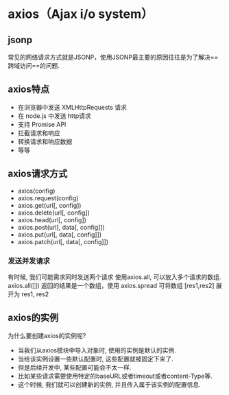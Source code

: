 # axios（Ajax	i/o	system）

## jsonp

常见的网络请求方式就是JSONP，使用JSONP最主要的原因往往是为了解决==跨域访问==的问题.

## axios特点

- 在浏览器中发送 XMLHttpRequests 请求
- 在 node.js 中发送 http请求
- 支持 Promise API
- 拦截请求和响应
- 转换请求和响应数据
- 等等

## axios请求方式

- axios(config)
- axios.request(config)
- axios.get(url[, config])
- axios.delete(url[, config])
- axios.head(url[, config])
- axios.post(url[, data[, config]])
- axios.put(url[, data[, config]])
- axios.patch(url[, data[, config]])

### 发送并发请求

有时候, 我们可能需求同时发送两个请求
使用axios.all, 可以放入多个请求的数组.
axios.all([]) 返回的结果是一个数组，使用 axios.spread 可将数组 [res1,res2] 展开为 res1, res2

## axios的实例

为什么要创建axios的实例呢?

- 当我们从axios模块中导入对象时, 使用的实例是默认的实例.
- 当给该实例设置一些默认配置时, 这些配置就被固定下来了.
- 但是后续开发中, 某些配置可能会不太一样.
- 比如某些请求需要使用特定的baseURL或者timeout或者content-Type等.
- 这个时候, 我们就可以创建新的实例, 并且传入属于该实例的配置信息.

